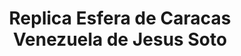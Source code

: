 ---
pid: ch373
title: Replica Esfera de Caracas Venezuela de Jesus Soto
location_transcription: Benjamin Franklin Parkway
coordinates: "[-75.175101543997, 39.961365858156]"
zipcode: 
gen_neighborhood: 
neighborhood: 
outside_phl: 
age: '17'
age_range: 13-19
instagram: 
image_file_name: ch_373.jpg
proposal_transcription: Barras de metal que crean la ilusión de ser una esfera naranja
topic: Unknown
topic_summary: '0'
type: Sculpture Statue
keywords_other: 
credit: Roberto B y Valeria B
image_labels: 
twitter: 
facebook: 
permalink: "/monuments/ch373/"
layout: item-page
---